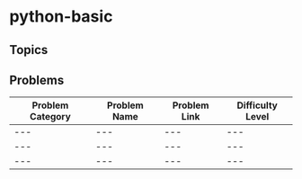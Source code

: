 # python-basic

## Topics

## Problems

| Problem Category | Problem Name | Problem Link | Difficulty Level |
| --- | --- | --- | --- |
| --- | --- | --- | --- |
| --- | --- | --- | --- |
| --- | --- | --- | --- |
